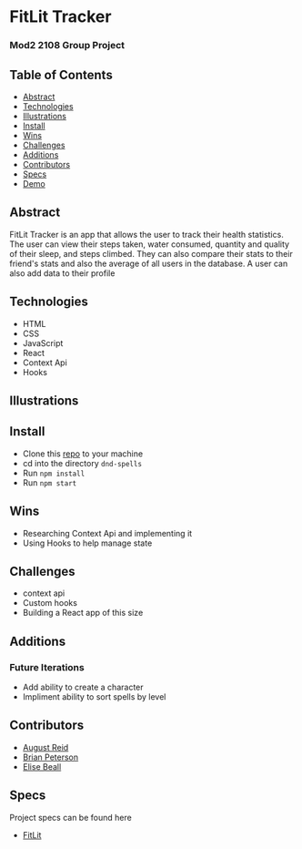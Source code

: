 # FitLit Tracker

### Mod2 2108 Group Project

## Table of Contents
- [Abstract](#Abstract)
- [Technologies](#Technologies)
- [Illustrations](#Illustrations)
- [Install](#Install)
- [Wins](#Wins)
- [Challenges](#Challenges)
- [Additions](#Additions)
- [Contributors](#Contributors)
- [Specs](#Specs)
- [Demo](#Demo)

## Abstract
FitLit Tracker is an app that allows the user to track their health statistics.  The user can view their steps taken, water consumed, quantity and quality of their sleep, and steps climbed.  They can also compare their stats to their friend's stats and also the average of all users in the database. A user can also add data to their profile 

## Technologies
-  HTML
-  CSS
-  JavaScript
-  React
-  Context Api
-  Hooks

## Illustrations

## Install

-  Clone this [repo](https://github.com/elisebeall/dnd-spells) to your machine
-  cd into the directory `dnd-spells`
-  Run `npm install`
-  Run `npm start`

## Wins
- Researching Context Api and implementing it
- Using Hooks to help manage state

## Challenges
- context api
- Custom hooks
- Building a React app of this size

## Additions
### Future Iterations
- Add ability to create a character
- Impliment ability to sort spells by level

## Contributors
- [August Reid](https://github.com/augustreid)
- [Brian Peterson](https://github.com/bpeterson2579)
- [Elise Beall](https://github.com/elisebeall)

## Specs
Project specs can be found here
-  [FitLit](https://frontend.turing.edu/projects/Fitlit-part-two.html)
